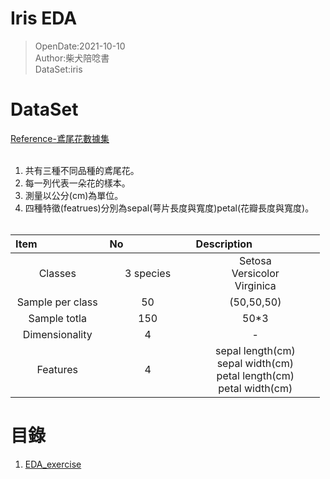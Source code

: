 # Iris EDA
> OpenDate:2021-10-10<br>
> Author:柴犬陪唸書<br>
> DataSet:iris<br>
# DataSet
  [Reference-鳶尾花數據集](https://scikit-learn.org/stable/modules/generated/sklearn.datasets.load_iris.html?highlight=iris#)<br><br>
  1. 共有三種不同品種的鳶尾花。
  2. 每一列代表一朵花的樣本。
  3. 測量以公分(cm)為單位。
  4. 四種特徵(featrues)分別為sepal(萼片長度與寬度)petal(花瓣長度與寬度)。<br><br>

|Item<img width=100/>|No<img width=100/>|Description<img width=100/>|
|:-:|:-:|:-:|
|Classes|3 species|Setosa<br>Versicolor<br>Virginica|
|Sample per class|50|(50,50,50)|
|Sample totla|150|50*3|
|Dimensionality|4|-|
|Features|4|sepal length(cm)<br>sepal width(cm)<br>petal length(cm)<br>petal width(cm)|

# 目錄
1. [EDA_exercise](EDA_exercise.ipynb)

